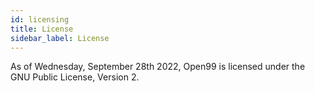 ```yaml
---
id: licensing
title: License
sidebar_label: License
---
```


As of Wednesday, September 28th 2022, Open99 is licensed under the GNU Public License, Version 2.